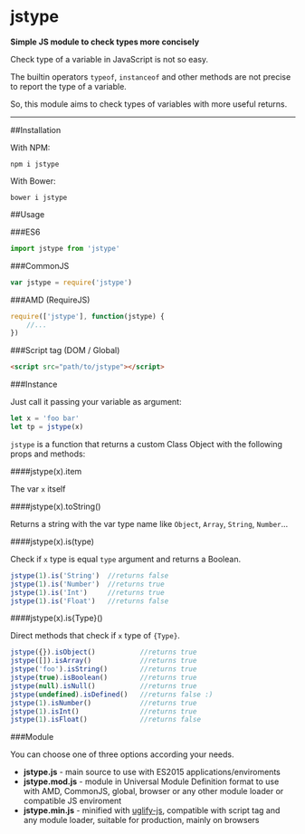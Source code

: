 # jstype

**Simple JS module to check types more concisely**

Check type of a variable in JavaScript is not so easy.

The builtin operators `typeof`, `instanceof` and other methods are not precise to report the type of a variable.

So, this module aims to check types of variables with more useful returns.

---

##Installation

With NPM:

    npm i jstype

With Bower:

    bower i jstype

##Usage

###ES6
```javascript
import jstype from 'jstype'
```

###CommonJS
```javascript
var jstype = require('jstype')
```

###AMD (RequireJS)
```javascript
require(['jstype'], function(jstype) {
	//...
})
```

###Script tag (DOM / Global)
```html
<script src="path/to/jstype"></script>
```

###Instance

Just call it passing your variable as argument:

```javascript
let x = 'foo bar'
let tp = jstype(x)
```

`jstype` is a function that returns a custom Class Object with the following props and methods:

####jstype(x).item

The var `x` itself

####jstype(x).toString()

Returns a string with the var type name like `Object`, `Array`, `String`, `Number`...

####jstype(x).is(type)

Check if `x` type is equal `type` argument and returns a Boolean.

```javascript
jstype(1).is('String')	//returns false
jstype(1).is('Number')	//returns true
jstype(1).is('Int')		//returns true
jstype(1).is('Float')	//returns false
```

####jstype(x).is{Type}()

Direct methods that check if `x` type of `{Type}`.

```javascript
jstype({}).isObject()			//returns true
jstype([]).isArray()			//returns true
jstype('foo').isString()		//returns true
jstype(true).isBoolean()		//returns true
jstype(null).isNull()			//returns true
jstype(undefined).isDefined()	//returns false :)
jstype(1).isNumber()			//returns true
jstype(1).isInt()				//returns true
jstype(1).isFloat()				//returns false
```

###Module

You can choose one of three options according your needs.

 - **jstype.js** - main source to use with ES2015 applications/enviroments
 - **jstype.mod.js** - module in Universal Module Definition format to use with AMD, CommonJS, global, browser or any other module loader or compatible JS enviroment
 - **jstype.min.js** - minified with [uglify-js](https://github.com/mishoo/UglifyJS2), compatible with script tag and any module loader, suitable for production, mainly on browsers
